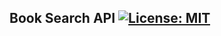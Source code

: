 ## Book Search API [![License: MIT](https://img.shields.io/badge/License-MIT-yellow.svg)](https://github.com/otegecmis/book-search-api/blob/main/LICENSE.md)
